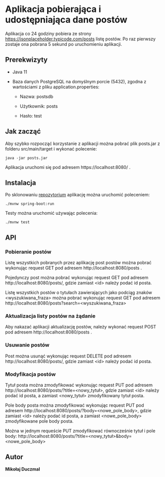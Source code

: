 # Aplikacja pobierająca i udostępniająca dane postów

Aplikacja co 24 godziny pobiera ze strony https://jsonplaceholder.typicode.com/posts listę postów.
Po raz pierwszy zostaje ona pobrana 5 sekund po uruchomieniu aplikacji.

## Prerekwizyty

* Java 11

* Baza danych PostgreSQL na domyślnym porcie (5432), zgodna z wartościami z pliku application.properties:

    * Nazwa: postsdb

    * Użytkownik: posts

    * Hasło: test


## Jak zacząć

Aby szybko rozpocząć korzystanie z aplikacji można pobrać plik posts.jar z folderu src/main/target i wykonać polecenie:

```
java -jar posts.jar
```

Aplikacja uruchomi się pod adresem https://localhost:8080/ .

## Instalacja

Po sklonowaniu [repozytorium](https://github.com/mduczmal/posts) aplikację można uruchomić poleceniem:
```
./mvnw spring-boot:run
```
Testy można uruchomić używając polecenia:
```
./mvnw test
```


## API

### Pobieranie postów
Listę wszystkich pobranych przez aplikację post postów można pobrać wykonując request GET pod adresem http://localhost:8080/posts .

Pojedynczy post można pobrać wykonując request GET pod adresem http://localhost:8080/posts/<id>, gdzie zamiast \<id\> należy podać id posta.

Listę wszystkich postów o tytułach zawierających jako podciąg znaków <wyszukiwana_fraza> można pobrać wykonując request GET pod adresem
http://localhost:8080/posts?search=<wyszukiwana_fraza>

### Aktualizacja listy postów na żądanie
Aby nakazać aplikacji aktualizację postów, należy wykonać request POST pod adresem http://localhost:8080/posts .

### Usuwanie postów
Post można usunąć wykonując request DELETE pod adresem http://localhost:8080/posts/<id>, gdzie zamiast \<id\> należy podać id posta.

### Modyfikacja postów
Tytuł posta można zmodyfikować wykonując request PUT pod adresem http://localhost:8080/posts/<id>?title=<nowy_tytuł>, 
gdzie zamiast \<id\> należy podać id posta, a zamiast <nowy_tytuł> zmodyfikowany tytuł posta.

Pole body posta można zmodyfikować wykonując request PUT pod adresem http://localhost:8080/posts/<id>?body=<nowe_pole_body>, 
gdzie zamiast \<id\> należy podać id posta, a zamiast <nowe_pole_body> zmodyfikowane pole body posta.

Można w jednym requeście PUT zmodyfikować równocześnie tytuł i pole body:
http://localhost:8080/posts/<id>?title=<nowy_tytuł>&body=<nowe_pole_body>

## Autor

**Mikołaj Duczmal**

